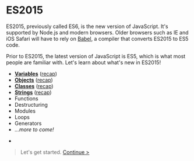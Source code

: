 # ES2015

ES2015, previously called ES6, is the new version of JavaScript. It's supported by Node.js and modern browsers. Older browsers such as IE and iOS Safari will have to rely on [Babel](http://babeljs.io), a compiler that converts ES2015 to ES5 code.

Prior to ES2015, the latest version of JavaScript is ES5, which is what most people are familiar with. Let's learn about what's new in ES2015!

* __[Variables](variables/README.md)__ ([recap](variables/recap.md))
* __[Objects](objects/README.md)__ ([recap](objects/recap.md))
* __[Classes](classes/README.md)__ ([recap](classes/recap.md))
* __[Strings](strings/README.md)__ ([recap](strings/recap.md))
* Functions
* Destructuring
* Modules
* Loops
* Generators
* _...more to come!_

-

> Let's get started. [Continue >](variables/README.md)
